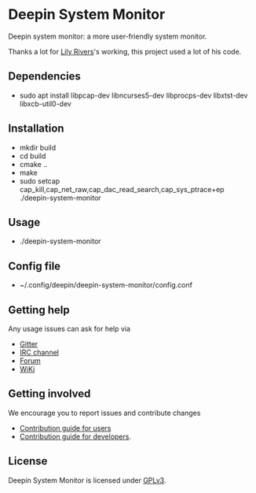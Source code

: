 # Deepin System Monitor

Deepin system monitor: a more user-friendly system monitor.

Thanks a lot for [Lily Rivers](https://github.com/VioletDarkKitty/system-monitor)'s working, this project used a lot of his code.

## Dependencies

* sudo apt install libpcap-dev libncurses5-dev libprocps-dev libxtst-dev libxcb-util0-dev

## Installation

* mkdir build
* cd build
* cmake ..
* make
* sudo setcap cap_kill,cap_net_raw,cap_dac_read_search,cap_sys_ptrace+ep ./deepin-system-monitor

## Usage

* ./deepin-system-monitor

## Config file

* ~/.config/deepin/deepin-system-monitor/config.conf

## Getting help

Any usage issues can ask for help via

* [Gitter](https://gitter.im/orgs/linuxdeepin/rooms)
* [IRC channel](https://webchat.freenode.net/?channels=deepin)
* [Forum](https://bbs.deepin.org)
* [WiKi](http://wiki.deepin.org/)

## Getting involved

We encourage you to report issues and contribute changes

* [Contribution guide for users](http://wiki.deepin.org/index.php?title=Contribution_Guidelines_for_Users)
* [Contribution guide for developers](http://wiki.deepin.org/index.php?title=Contribution_Guidelines_for_Developers).

## License

Deepin System Monitor is licensed under [GPLv3](LICENSE).
